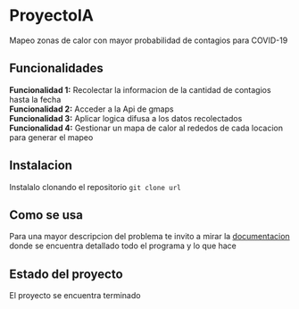 # ProyectoIA
Mapeo zonas de calor con mayor probabilidad de contagios para COVID-19

## Funcionalidades
**Funcionalidad 1:** Recolectar la informacion de la cantidad de contagios hasta la fecha  
**Funcionalidad 2:** Acceder a la Api de gmaps  
**Funcionalidad 3:** Aplicar logica difusa a los datos recolectados  
**Funcionalidad 4:** Gestionar un mapa de calor al rededos de cada locacion para generar el mapeo

## Instalacion
Instalalo clonando el repositorio ```git clone url```

## Como se usa
Para una mayor descripcion del problema te invito a mirar la [documentacion](./Covid_19_Conjuntos_Difuzos.pdf) donde se encuentra detallado todo el programa y lo que hace

## Estado del proyecto
El proyecto se encuentra terminado
